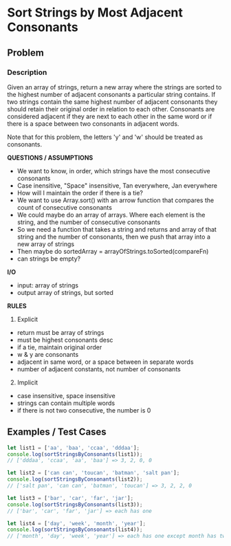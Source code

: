 # Sort Strings by Most Adjacent Consonants

## Problem

### Description
Given an array of strings, return a new array where the strings are sorted to the highest number of adjacent consonants a particular string contains. If two strings contain the same highest number of adjacent consonants they should retain their original order in relation to each other. Consonants are considered adjacent if they are next to each other in the same word or if there is a space between two consonants in adjacent words.

Note that for this problem, the letters 'y' and 'w' should be treated as consonants.

**QUESTIONS / ASSUMPTIONS**

- We want to know, in order, which strings have the most consecutive consonants
- Case inensitive, "Space" insensitive, Tan everywhere, Jan everywhere
- How will I maintain the order if there is a tie?
- We want to use Array.sort() with an arrow function that compares the count of consecutive consonants
- We could maybe do an array of arrays. Where each element is the string, and the number of consecutive consonants
- So we need a function that takes a string and returns and array of that string and the number of consonants, then we push that array into a new array of strings
- Then maybe do sortedArray = arrayOfStrings.toSorted(compareFn)
- can strings be empty?

**I/O**

- input: array of strings
- output array of strings, but sorted

**RULES**

1. Explicit
  - return must be array of strings
  - must be highest consonants desc
  - if a tie, maintain original order
  - w & y are consonants
  - adjacent in same word, or a space between in separate words
  - number of adjacent constants, not number of consonants

2. Implicit
  - case insensitive, space insensitive
  - strings can contain multiple words
  - if there is not two consecutive, the number is 0

## Examples / Test Cases

```javascript
let list1 = ['aa', 'baa', 'ccaa', 'dddaa'];
console.log(sortStringsByConsonants(list1));
// ['dddaa', 'ccaa', 'aa', 'baa'] => 3, 2, 0, 0

let list2 = ['can can', 'toucan', 'batman', 'salt pan'];
console.log(sortStringsByConsonants(list2));
// ['salt pan', 'can can', 'batman', 'toucan'] => 3, 2, 2, 0

let list3 = ['bar', 'car', 'far', 'jar'];
console.log(sortStringsByConsonants(list3));
// ['bar', 'car', 'far', 'jar'] => each has one

let list4 = ['day', 'week', 'month', 'year'];
console.log(sortStringsByConsonants(list4));
// ['month', 'day', 'week', 'year'] => each has one except month has two
```

